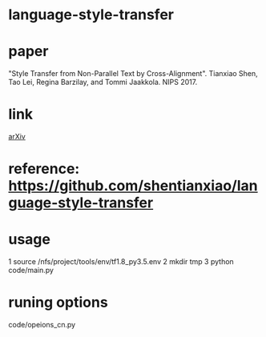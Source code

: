 # language-style-transfer
# paper
"Style Transfer from Non-Parallel Text by Cross-Alignment".
Tianxiao Shen, Tao Lei, Regina Barzilay, and Tommi Jaakkola. NIPS 2017.

# link
[arXiv](https://arxiv.org/abs/1705.09655)

# reference: https://github.com/shentianxiao/language-style-transfer

# usage
1 source /nfs/project/tools/env/tf1.8_py3.5.env
2 mkdir tmp
3 python code/main.py

# runing options
code/opeions_cn.py
